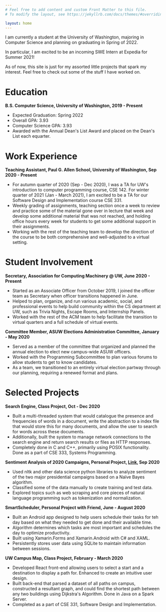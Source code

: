 ```yaml
---
# Feel free to add content and custom Front Matter to this file.
# To modify the layout, see https://jekyllrb.com/docs/themes/#overriding-theme-defaults

layout: home
---
```


I am currently a student at the University of Washington, majoring in Computer Science and planning on graduating in Spring of 2022. 

In particular, I am excited to be an incoming SWE Intern at Expedia for Summer 2021!

As of now, this site is just for my assorted little projects that spark my interest. Feel free to check out some of the stuff I have worked on.

Education
======
**B.S. Computer Science, University of Washington, 2019 - Present**
 * Expected Graduation: Spring 2022
 * Overall GPA: 3.93
 * Computer Science GPA: 3.93
 * Awarded with the Annual Dean's List Award and placed on the Dean's List each equarter.

Work Experience
======
 **Teaching Assistant, Paul G. Allen School, University of Washington, Sep 2020 - Present**
 * For autumn quarter of 2020 (Sep - Dec 2020), I was a TA for UW's introduction to computer programming course, CSE 142. For winter quarter of 2021 (Jan - March 2021), I am excited to be a TA for our Software Design and Implementation course CSE 331. 
 * Weekly grading of assignments, teaching section once a week to review and practice some of the material gone over in lecture that week and develop some additional material that was not reached, and holding office hours every week for students to get some additional support in their assignments.
 * Working with the rest of the teaching team to develop the direction of the course to be both comprehensive and well-adjusted to a virtual setting.

Student Involvement
======
**Secretary, Association for Computing Machinery @ UW, June 2020 - Present**
* Started as an Associate Officer from October 2019, I joined the officer team as Secretary when officer transitions happened in June.
* Helped to plan, organize, and run various academic, social, and professional events to help build community within the CS department at UW, such as Trivia Nights, Escape Rooms, and Internship Panels.
* Worked with the rest of the ACM team to help facilitate the transition to virtual quarters and a full schedule of virtual events.

**Committee Member, ASUW Elections Administration Committee, January - May 2020**
* Served as a member of the committee that organized and planned the annual election to elect new campus-wide ASUW officers.
* Worked with the Programming Subcommittee to plan various forums to allow students to get to know candidates.
* As a team, we transitioned to an entirely virtual election partway through our planning, requiring a renewed format and plans.

Selected Projects
======
**Search Engine, Class Project, Oct - Dec 2020**
* Built a multi-threaded system that would catalogue the presence and frequencies of words in a document, write the abstraction to a index file that would store this for many documents, and allow the user to search for words across these documents.
* Additionally, built the system to manage network connections to the search engine and return search results or files as HTTP responses.
* Completely done in C and C++, primarily using POSIX functionality. Done as a part of CSE 333, Systems Programming.

**Sentiment Analysis of 2020 Campaigns, Personal Project, [Link](/2020/09/14/Sentiment-Analysis-of-Trump-and-Biden-Events.html), Sep 2020**
* Used nltk and other data science python libraries to analyze sentiment of the two major presidential campaigns based on a Naïve Bayes algorithm.
* Classified some of the data manually to create training and test data.
* Explored topics such as web scraping and core pieces of natural language programming such as tokenization and normalization.

**SmartScheduler, Personal Project with Friend, June - August 2020**
* Built an Android app designed to help users schedule their tasks for teh day based on what they needed to get done and their available time.
* Algorithm determines which tasks are most important and schedules the day to optimize productivity.
* Built using Xamarin.Forms and Xamarin.Android with C# and XAML.
* Persistently stores user data using SQLite to maintain information between sessions.

**UW Campus Map, Class Project, February - March 2020**
* Developed React front-end allowing users to select a start and a destination to display a path for. Enhanced to create an intuitive user design.
* Built back-end that parsed a dataset of all paths on campus, constructed a resultant graph, and could find the shortest path between any two buildings using Dijkstra's Algorithm. Done in Java on a Spark Server.
* Completed as a part of CSE 331, Software Design and Implementation.